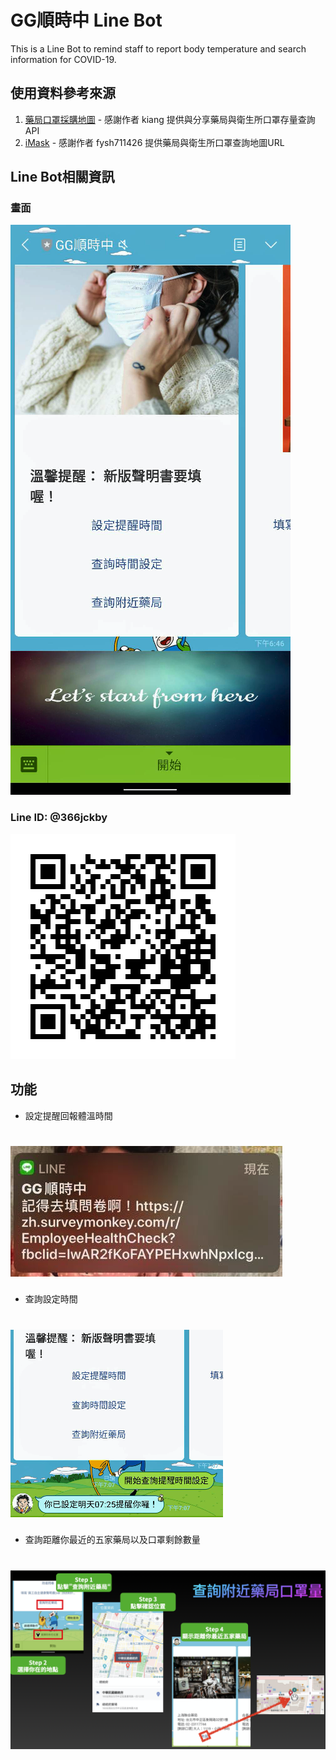 # GG順時中 Line Bot
 This is a Line Bot to remind staff to report body temperature and search information for COVID-19.

## 使用資料參考來源
 1. [藥局口罩採購地圖](https://github.com/kiang/pharmacies) - 感謝作者 kiang 提供與分享藥局與衛生所口罩存量查詢API
 2. [iMask](https://github.com/fysh711426/iMask) - 感謝作者 fysh711426 提供藥局與衛生所口罩查詢地圖URL

## Line Bot相關資訊
### 畫面
![Main](https://github.com/weizhe0422/GGQuestionnaireReminder/blob/master/Screenshots/Main.jpg)

### Line ID: @366jckby
![LineID](https://github.com/weizhe0422/GGQuestionnaireReminder/blob/master/Screenshots/366jckby.png)

## 功能
 * 設定提醒回報體溫時間
 # ![Remind](https://github.com/weizhe0422/GGQuestionnaireReminder/blob/master/Screenshots/Remind.png)
 
 * 查詢設定時間
 # ![LookupSetting](https://github.com/weizhe0422/GGQuestionnaireReminder/blob/master/Screenshots/LookupSetting.jpg) 
 
 * 查詢距離你最近的五家藥局以及口罩剩餘數量
 # ![LookupMaskInfo](https://github.com/weizhe0422/GGQuestionnaireReminder/blob/master/Screenshots/LookupMaskInfo.png)
 
